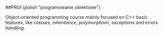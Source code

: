 ##PROI
(_polish_ "programowanie obiektowe")

Object-oriented programming course mainly focused on C++ basic features, like _classes_, _inheritance_, _polymorphism_, _exceptions and errors handling_.
